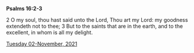 **Psalms 16:2-3**

2 O my soul, thou hast said unto the Lord, Thou art my Lord: my goodness extendeth not to thee; 3 But to the saints that are in the earth, and to the excellent, in whom is all my delight.

[Tuesday 02-November, 2021](https://t.me/s/daily_scripture)
